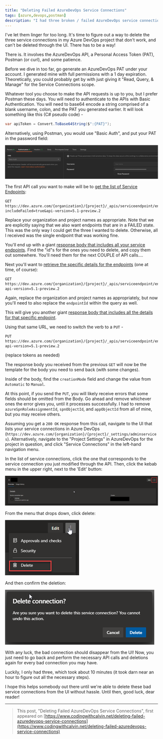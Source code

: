 ```yaml
---
title: "Deleting Failed AzureDevOps Service Connections"
tags: [azure,devops,postman]
description: "I had three broken / failed AzureDevOps service connections that I could not remove via the UI.  I finally figured it out using AzureDevOps API.  Read on to find out how!"
---
```


I've let them linger for too long.  It's time to figure out a way to delete the three service connections in my Azure DevOps project that don't work, and can't be deleted through the UI.  There has to be a way!

There is.  It involves the AzureDevOps API, a Personal Access Token (PAT), Postman (or curl), and some patience.

Before we dive in too far, go generate an AzureDevOps PAT under your account.  I generated mine with full permissions with a 1 day expiration.  Theoretically, you could probably get by with just giving it "Read, Query, & Manage" for the Service Connections scope.

Whatever tool you choose to make the API requests is up to you, but I prefer Postman these days.  You will need to authenticate to the APIs with Basic Authentication.  You will need to base64 encode a string comprised of a blank username, colon, and the PAT you generated earlier.  It will look something like this (C# pseudo code) - 

```csharp
var apiToken = Convert.ToBase64String($":{PAT}");
```

Alternatively, using Postman, you would use "Basic Auth", and put your PAT in the password field:

![Postman Basic Authorization](./postman-auth.png)

The first API call you want to make will be to [get the list of Service Endpoints](https://docs.microsoft.com/en-us/rest/api/azure/devops/serviceendpoint/endpoints/get%20service%20endpoints?view=azure-devops-rest-5.1):

```
GET https://dev.azure.com/{organization}/{project}/_apis/serviceendpoint/endpoints?includeFailed=true&api-version=5.1-preview.2
```

Replace your organization and project names as appropriate.  Note that we are explicitly saying that we also want endpoints that are in a FAILED state.  This was the only way I could get the three I wanted to delete.  Otherwise, all I received was the single endpoint that was working fine.

You'll end up with a giant [response body that includes all your service endpoints](https://docs.microsoft.com/en-us/rest/api/azure/devops/serviceendpoint/endpoints/get%20service%20endpoints?view=azure-devops-rest-5.1#serviceendpoint).  Find the "id"s for the ones you need to delete, and copy them out somewhere.  You'll need them for the next COUPLE of API calls....

Next you'll want to [retrieve the specific details for the endpoints](https://docs.microsoft.com/en-us/rest/api/azure/devops/serviceendpoint/endpoints/get?view=azure-devops-rest-5.1) (one at time, of course):

```
GET https://dev.azure.com/{organization}/{project}/_apis/serviceendpoint/endpoints/{endpointId}?api-version=5.1-preview.2
```

Again, replace the organization and project names as appropriately, but now you'll need to also replace the `endpointId` within the query as well.

This will give you another giant [response body that includes all the details for that specific endpoint](https://docs.microsoft.com/en-us/rest/api/azure/devops/serviceendpoint/endpoints/get?view=azure-devops-rest-5.1#serviceendpoint).

Using that same URL, we need to switch the verb to a `PUT` -

```
PUT https://dev.azure.com/{organization}/{project}/_apis/serviceendpoint/endpoints/{endpointId}?api-version=5.1-preview.2
```
(replace tokens as needed)

The response body you received from the previous `GET` will now be the template for the body you need to send back (with some changes).

Inside of the body, find the `creationMode` field and change the value from `Automatic` to `Manual`.

At this point, if you send the `PUT`, you will likely receive errors that some fields should be omitted from the Body.  Go ahead and remove whichever ones the error gives you, until it processes successfully.  I had to remove `azureSpnRoleAssignmentId`, `spnObjectId`, and `appObjectId` from all of mine, but you may receive others.

Assuming you get a `200 OK` response from this call, navigate to the UI that lists your service connections in Azure DevOps (`https://dev.azure.com/{organization}/{project}/_settings/adminservices`). Alternatively, navigate to the "Project Settings" in AzureDevOps for the project in question, and click "Service Connections" in the left-hand navigation menu.  

In the list of service connections, click the one that corresponds to the service connection you just modified through the API.  Then, click the kebab menu in the upper right, next to the 'Edit' button:

![Location of Kebab Menu](./connection-delete.png)

From the menu that drops down, click delete:

![Delete Item](./kebab-menu.png)

And then confirm the deletion:

![Confirm Delete](./confirm-delete.png)

With any luck, the bad connection should disappear from the UI!  Now, you just need to go back and perform the necessary API calls and deletions again for every bad connection you may have.

Luckily, I only had three, which took about 10 minutes (it took darn near an hour to figure out all the necessary steps).

I hope this helps somebody out there until we're able to delete these bad service connections from the UI without hassle.  Until then, good luck, dear reader!

---

>This post, "Deleting Failed AzureDevOps Service Connections", first appeared on [https://www.codingwithcalvin.net/deleting-failed-azuredevops-service-connections](https://www.codingwithcalvin.net/deleting-failed-azuredevops-service-connections)